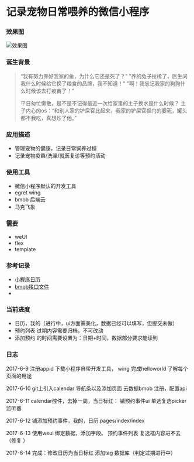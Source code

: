 记录宠物日常喂养的微信小程序 
===================

### 效果图
![效果图](https://github.com/feiaaa/nekoRecord/blob/master/readMe/nekoRecord.jpg)

### 诞生背景
>“我有努力养好我家的鱼，为什么它还是死了？”
>"养的兔子拉稀了，医生问我什么时候给它换了粮食的品牌，我不知道！"
>"啊！我忘记我家的狗狗什么时候该去打疫苗了！"
>
>平日匆忙懒散，是不是不记得最近一次给家里的主子换水是什么时候？
> 主子内心的os：“和别人家的铲屎官比起来，我家的铲屎官抠门的要死，罐头都不我吃，真想炒了他。”
>

### 应用描述
- 管理宠物的健康，记录日常饲养过程
- 记录宠物疫苗/洗澡/就医复诊等预约活动


### 使用工具
- 微信小程序默认的开发工具
- egret wing
- bmob 后端云
- 马克飞象

### 需要
- weUI
- flex
- template

### 参考记录
- [小程序日历](https://github.com/treadpit/wx_calendar)
- [bmob接口文件](http://docs.bmob.cn/data/wechatApp/a_faststart/doc/index.html)
- 



### 当前进度
- 日历，我的（进行中，ui方面需美化，数据已经可以填写，但提交未做）
- 预约列表 过期内容需要归档，不可改动
- 添加预约 的时间需要设置为：日期+时间，数据部分要求能读到

### 日志
2017-6-9
注册appid
下载小程序自带开发工具， wing
完成helloworld
了解每个页面的用途

2017-6-10
git上引入calendar
 导航条以及添加页面
云数据bmob 注册，配置api

2017-6-11
calendar控件，去掉一周，当日标红：
铺预约事件ui
单选复选picker监听器

2017-6-12
铺添加预约事件，我的，日历
pages/index/index

2017-6-13
使用weui
绑定数据，添加字段。
预约事件列表
复选框内容进不去（修复 ）

2017-6-14
完成：修改日历为当日标红
添加tag 数据库（判定过期进行中）

